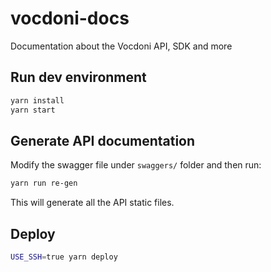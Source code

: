 # vocdoni-docs

Documentation about the Vocdoni API, SDK and more

## Run dev environment

```bash 
yarn install
yarn start
```

## Generate API documentation

Modify the swagger file under `swaggers/` folder and then run:

```bash
yarn run re-gen
```

This will generate all the API static files. 

## Deploy

```bash
USE_SSH=true yarn deploy
```
